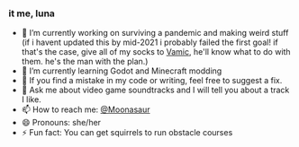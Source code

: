### it me, luna

- 🔭 I’m currently working on surviving a pandemic and making weird stuff (if i havent updated this by mid-2021 i probably failed the first goal! if that's the case, give all of my socks to [Vamic](https://github.com/Vamic), he'll know what to do with them. he's the man with the plan.)
- 🌱 I’m currently learning Godot and Minecraft modding
- 🤔 If you find a mistake in my code or writing, feel free to suggest a fix.
- 💬 Ask me about video game soundtracks and I will tell you about a track I like.
- 📫 How to reach me: [@Moonasaur](https://twitter.com/Moonasaur)
- 😄 Pronouns: she/her
- ⚡ Fun fact: You can get squirrels to run obstacle courses
